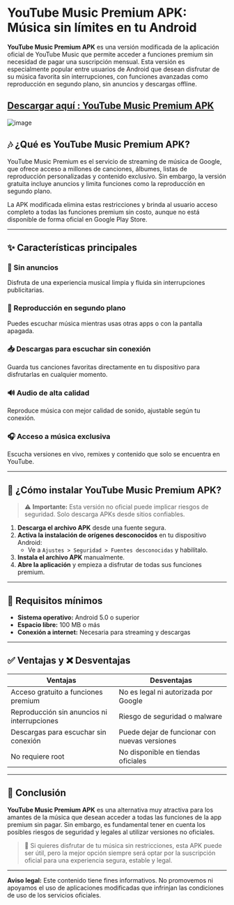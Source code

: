 # YouTube Music Premium APK: Música sin límites en tu Android

**YouTube Music Premium APK** es una versión modificada de la aplicación oficial de YouTube Music que permite acceder a funciones premium sin necesidad de pagar una suscripción mensual. Esta versión es especialmente popular entre usuarios de Android que desean disfrutar de su música favorita sin interrupciones, con funciones avanzadas como reproducción en segundo plano, sin anuncios y descargas offline.

## [Descargar aquí : YouTube Music Premium APK](https://tinyurl.com/2uh9tb2f)

![image](https://github.com/user-attachments/assets/9802d8e5-0b00-4399-ac54-aa59c07a1785)

## 🎶 ¿Qué es YouTube Music Premium APK?

YouTube Music Premium es el servicio de streaming de música de Google, que ofrece acceso a millones de canciones, álbumes, listas de reproducción personalizadas y contenido exclusivo. Sin embargo, la versión gratuita incluye anuncios y limita funciones como la reproducción en segundo plano.

La APK modificada elimina estas restricciones y brinda al usuario acceso completo a todas las funciones premium sin costo, aunque no está disponible de forma oficial en Google Play Store.

---

## ✨ Características principales

### 🚫 Sin anuncios
Disfruta de una experiencia musical limpia y fluida sin interrupciones publicitarias.

### 🔁 Reproducción en segundo plano
Puedes escuchar música mientras usas otras apps o con la pantalla apagada.

### 📥 Descargas para escuchar sin conexión
Guarda tus canciones favoritas directamente en tu dispositivo para disfrutarlas en cualquier momento.

### 🔊 Audio de alta calidad
Reproduce música con mejor calidad de sonido, ajustable según tu conexión.

### 🎧 Acceso a música exclusiva
Escucha versiones en vivo, remixes y contenido que solo se encuentra en YouTube.

---

## 📲 ¿Cómo instalar YouTube Music Premium APK?

> ⚠️ **Importante:** Esta versión no oficial puede implicar riesgos de seguridad. Solo descarga APKs desde sitios confiables.

1. **Descarga el archivo APK** desde una fuente segura.
2. **Activa la instalación de orígenes desconocidos** en tu dispositivo Android:
   - Ve a `Ajustes > Seguridad > Fuentes desconocidas` y habilítalo.
3. **Instala el archivo APK** manualmente.
4. **Abre la aplicación** y empieza a disfrutar de todas sus funciones premium.

---

## 📱 Requisitos mínimos

- **Sistema operativo:** Android 5.0 o superior  
- **Espacio libre:** 100 MB o más  
- **Conexión a internet:** Necesaria para streaming y descargas

---

## ✅ Ventajas y ❌ Desventajas

| Ventajas                                  | Desventajas                                 |
|-------------------------------------------|----------------------------------------------|
| Acceso gratuito a funciones premium       | No es legal ni autorizada por Google         |
| Reproducción sin anuncios ni interrupciones | Riesgo de seguridad o malware                |
| Descargas para escuchar sin conexión      | Puede dejar de funcionar con nuevas versiones |
| No requiere root                          | No disponible en tiendas oficiales           |

---

## 📝 Conclusión

**YouTube Music Premium APK** es una alternativa muy atractiva para los amantes de la música que desean acceder a todas las funciones de la app premium sin pagar. Sin embargo, es fundamental tener en cuenta los posibles riesgos de seguridad y legales al utilizar versiones no oficiales.

> 🎵 Si quieres disfrutar de tu música sin restricciones, esta APK puede ser útil, pero la mejor opción siempre será optar por la suscripción oficial para una experiencia segura, estable y legal.

---

**Aviso legal:** Este contenido tiene fines informativos. No promovemos ni apoyamos el uso de aplicaciones modificadas que infrinjan las condiciones de uso de los servicios oficiales.
